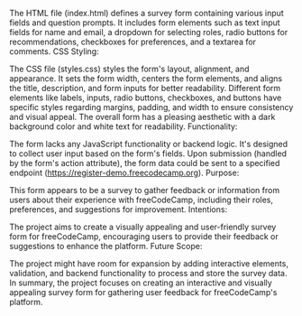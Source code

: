 The HTML file (index.html) defines a survey form containing various input fields and question prompts.
It includes form elements such as text input fields for name and email, a dropdown for selecting roles, radio buttons for recommendations, checkboxes for preferences, and a textarea for comments.
CSS Styling:

The CSS file (styles.css) styles the form's layout, alignment, and appearance.
It sets the form width, centers the form elements, and aligns the title, description, and form inputs for better readability.
Different form elements like labels, inputs, radio buttons, checkboxes, and buttons have specific styles regarding margins, padding, and width to ensure consistency and visual appeal.
The overall form has a pleasing aesthetic with a dark background color and white text for readability.
Functionality:

The form lacks any JavaScript functionality or backend logic. It's designed to collect user input based on the form's fields.
Upon submission (handled by the form's action attribute), the form data could be sent to a specified endpoint (https://register-demo.freecodecamp.org).
Purpose:

This form appears to be a survey to gather feedback or information from users about their experience with freeCodeCamp, including their roles, preferences, and suggestions for improvement.
Intentions:

The project aims to create a visually appealing and user-friendly survey form for freeCodeCamp, encouraging users to provide their feedback or suggestions to enhance the platform.
Future Scope:

The project might have room for expansion by adding interactive elements, validation, and backend functionality to process and store the survey data.
In summary, the project focuses on creating an interactive and visually appealing survey form for gathering user feedback for freeCodeCamp's platform.
